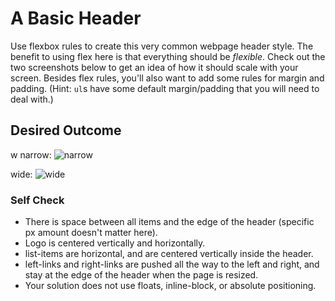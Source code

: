 # A Basic Header

Use flexbox rules to create this very common webpage header style. The benefit to using flex here is that everything should be _flexible_. Check out the two screenshots below to get an idea of how it should scale with your screen. Besides flex rules, you'll also want to add some rules for margin and padding. (Hint: `ul`s have some default margin/padding that you will need to deal with.)

## Desired Outcome
w
narrow:
![narrow](./desired-outcome-narrow.png)

wide: 
![wide](./desired-outcome-wide.png)

### Self Check
- There is space between all items and the edge of the header (specific px amount doesn't matter here).
- Logo is centered vertically and horizontally.
- list-items are horizontal, and are centered vertically inside the header.
- left-links and right-links are pushed all the way to the left and right, and stay at the edge of the header when the page is resized.
- Your solution does not use floats, inline-block, or absolute positioning.